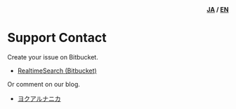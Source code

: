 <div id="lang" style="text-align: right; font-weight: bold;"><a href="../ja-jp/Contact">JA</a> / <u>EN</u></div>

# Support Contact

Create your issue on Bitbucket.

* [RealtimeSearch (Bitbucket)](https://bitbucket.org/neelabo/neeview)

Or comment on our blog.

* [ヨクアルナニカ](https://yokuarunanika.blogspot.com/)
